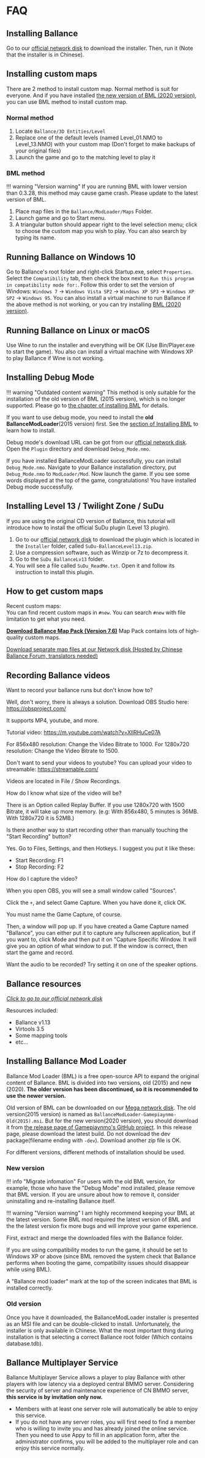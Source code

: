 # FAQ

## <span id="jump-1">Installing Ballance</span>

Go to our [official network disk](#jump-9) to download the installer. Then, run it (Note that the installer is in Chinese).

## <span id="jump-2">Installing custom maps</span>

There are 2 method to install custom map. Normal method is suit for everyone. And if you have installed [the new version of BML (2020 version)](#jump-10), you can use BML method to install custom map.

### Normal method

1. Locate `Ballance/3D Entities/Level`
1. Replace one of the default levels (named Level_01.NMO to Level_13.NMO) with your custom map (Don't forget to make backups of your original files)
1. Launch the game and go to the matching level to play it

### BML method

!!! warning "Version warning"
    If you are running BML with lower version than 0.3.28, this method may cause game crash. Please update to the latest version of BML.

1. Place map files in the `Ballance/ModLoader/Maps` Folder.
1. Launch game and go to Start menu.
1. A triangular button should appear right to the level selection menu; click to choose the custom map you wish to play. You can also search by typing its name.

## <span id="jump-3">Running Ballance on Windows 10</span>

Go to Ballance's root folder and right-click Startup.exe, select `Properties`. Select the `Compatibility` tab, then check the box next to `Run this program in compatibility mode for:`. Follow this order to set the version of Windows: `Windows 7` -> `Windows Vista SP2` -> `Windows XP SP3` -> `Windows XP SP2` -> `Windows 95`. You can also install a virtual machine to run Ballance if the above method is not working, or you can try installing [BML (2020 version)](#jump-10).

## <span id="jump-4">Running Ballance on Linux or macOS</span>

Use Wine to run the installer and everything will be OK (Use Bin/Player.exe to start the game). You also can install a virtual machine with Windows XP to play Ballance if Wine is not working.

## <span id="jump-5">Installing Debug Mode</span>

!!! warning "Outdated content warning"
    This method is only suitable for the installation of the old version of BML (2015 version), which is no longer supported. Please go to [the chapter of installing BML](#jump-10) for details.

If you want to use debug mode, you need to install the **old BallanceModLoader**(2015 version) first. See the [section of Installing BML](#jump-10) to learn how to install.

Debug mode's download URL can be got from our [official network disk](#jump-9). Open the `Plugin` directory and download `Debug_Mode.nmo`.

If you have installed BallanceModLoader successfully, you can install `Debug_Mode.nmo`. Navigate to your Ballance installation directory, put `Debug_Mode.nmo` to `ModLoader/Mod`. Now launch the game. If you see some words displayed at the top of the game, congratulations! You have installed Debug mode successfully.

## <span id="jump-6">Installing Level 13 / Twilight Zone / SuDu</span>

If you are using the original CD version of Ballance, this tutorial will introduce how to install the official SuDu plugin (Level 13 plugin).

1. Go to our [official network disk](#jump-9) to download the plugin which is located in the `Installer` folder, called `SuDu-BallanceLevel13.zip`.
1. Use a compression software, such as Winzip or 7z to decompress it.
1. Go to the `SuDu_BallanceLv13` folder.
1. You will see a file called `SuDu_ReadMe.txt`. Open it and follow its instruction to install this plugin.

## <span id="jump-7">How to get custom maps</span>

Recent custom maps:  
You can find recent custom maps in `#new`. You can search `#new` with file limitation to get what you need.

__[Download Ballance Map Pack (Version 7.6)](http://www.mediafire.com/folder/vyzo7893i0oln/Ballance_Map_Packs)__
Map Pack contains lots of high-quality custom maps.

[Download separate map files at our Network disk (Hosted by Chinese Ballance Forum, translators needed)](http://ballancemaps.ys168.com)  

## <span id="jump-8">Recording Ballance videos</span>

Want to record your ballance runs but don't know how to?

Well, don't worry, there is always a solution. Download OBS Studio here: https://obsproject.com/

It supports MP4, youtube, and more.

Tutorial video: https://m.youtube.com/watch?v=XllRHuCe07A

For 856x480 resolution: Change the Video Bitrate to 1000.
For 1280x720 resolution: Change the Video Bitrate to 1500.

Don't want to send your videos to youtube? You can upload your video to streamable: https://streamable.com/

Videos are located in File / Show Recordings.

How do I know what size of the video will be?

There is an Option called Replay Buffer. If you use 1280x720 with 1500 Bitrate, it will take up more memory.
(e.g: With 856x480, 5 minutes is 36MB. With 1280x720 it is 52MB.)

Is there another way to start recording other than manually touching the "Start Recording" button?

Yes. Go to Files, Settings, and then Hotkeys. I suggest you put it like these:
 - Start Recording: F1
 - Stop Recording: F2

How do I capture the video?

When you open OBS, you will see a small window called "Sources".

Click the `+`, and select Game Capture.
When you have done it, click OK.

You must name the Game Capture, of course.

Then, a window will pop up. If you have created a Game Capture named "Ballance", you can either put it to capture any fullscreen application, but if you want to, click Mode and then put it on "Capture Specific Window. It will give you an option of what window to put. If the window is correct, then start the game and record.

Want the audio to be recorded? Try setting it on one of the speaker options.

## <span id="jump-9">Ballance resources</span>

_[Click to go to our official network disk](https://mega.nz/#F!CV5SyapR!LbduTW51xmkDO4EDxMfH9w)_

Resources included:

* Ballance v1.13
* Virtools 3.5
* Some mapping tools
* etc...

## <span id="jump-10">Installing Ballance Mod Loader</span>

Ballance Mod Loader (BML) is a free open-source API to expand the original content of Ballance. BML is divided into two versions, old (2015) and new (2020). **The older version has been discontinued, so it is recommended to use the newer version.**

Old version of BML can be downloaded on our [Mega network disk](#jump-9). The old version(2015 version) is named as `BallanceModLoader-Gamepiaynmo-Old(2015).msi`. But for the new version(2020 version), you should download it from [the release page of Gamepiaynmo's GitHub project](https://github.com/Gamepiaynmo/BallanceModLoader/releases). In this release page, please download the latest build. Do not download the dev package(filename ending with `-dev`). Download another zip file is OK.

For different versions, different methods of installation should be used.

### New version

!!! info "Migrate infomation"
    For users with the old BML version, for example, those who have the "Debug Mode" mod installed, please remove that BML version. If you are unsure about how to remove it, consider uninstalling and re-installing Ballance itself.

!!! warning "Version warning"
    I am highly recommend keeping your BML at the latest version. Some BML mod required the latest version of BML and the the latest version fix more bugs and will improve your game experience.

First, extract and merge the downloaded files with the Ballance folder.

If you are using compatibility modes to run the game, it should be set to Windows XP or above (since BML removed the system check that Ballance performs when booting the game, compatibility issues should disappear while using BML).

A "Ballance mod loader" mark at the top of the screen indicates that BML is installed correctly.

### Old version

Once you have it downloaded, the BallanceModLoader installer is presented as an MSI file and can be double-clicked to install. Unfortunately, the installer is only available in Chinese. What the most important thing during installation is that selecting a correct Ballance root folder (Which contains database.tdb).

## <span id="jump-11">Ballance Multiplayer Service</span>

Ballance Multiplayer Service allows a player to play Ballance with other players with low latency via a deployed central BMMO server. Considering the security of server and maintenance experience of CN BMMO server, **this service is by invitation only now.**

* Members with at least one server role will automatically be able to enjoy this service.
* If you do not have any server roles, you will first need to find a member who is willing to invite you and has already joined the online service. Then you need to use Appy to fill in an application form, after the administrator confirms, you will be added to the multiplayer role and can enjoy this service normally.
